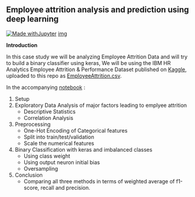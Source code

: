 ## Employee attrition analysis and prediction using deep learning


[![Made withJupyter](https://img.shields.io/badge/Made%20with-Jupyter-orange?style=for-the-badge&logo=Jupyter)](https://jupyter.org/try)
[img](https://img.shields.io/badge/python-v3.7-orange)

**Introduction**


In this case study we will be analyzing Employee Attrition Data and will try to build a binary classifier using keras, We will be using the IBM HR Analytics Employee Attrition & Performance Dataset published on [Kaggle](https://www.kaggle.com/pavansubhasht/ibm-hr-analytics-attrition-dataset), uploaded to this repo as [EmployeeAttrition.csv](EmployeeAttrition.csv). 

In the accompanying [notebook](Attrition_prediction,_dealing_with_class_imbalance.ipynb) : 
1. Setup
2. Exploratory Data Analysis of major factors leading to emplyee attrition
   * Descriptive Statistics
   * Correlation Analysis
3. Preprocessing
   * One-Hot Encoding of Categorical features
   * Split into train/test/validation 
   * Scale the numerical features
4. Binary Classification with keras and imbalanced classes
   * Using class weight
   * Using output neuron initial bias
   * Oversampling
5. Conclusion 
   * Comparing all three methods in terms of weighted average of f1-score, recall and precision. 

